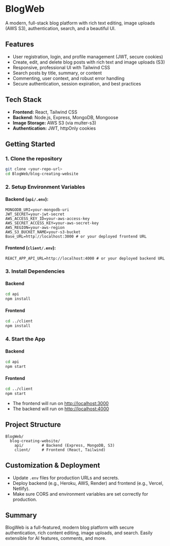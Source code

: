 # BlogWeb

A modern, full-stack blog platform with rich text editing, image uploads (AWS S3), authentication, search, and a beautiful UI.

## Features
- User registration, login, and profile management (JWT, secure cookies)
- Create, edit, and delete blog posts with rich text and image uploads (S3)
- Responsive, professional UI with Tailwind CSS
- Search posts by title, summary, or content
- Commenting, user context, and robust error handling
- Secure authentication, session expiration, and best practices

## Tech Stack
- **Frontend:** React, Tailwind CSS
- **Backend:** Node.js, Express, MongoDB, Mongoose
- **Image Storage:** AWS S3 (via multer-s3)
- **Authentication:** JWT, httpOnly cookies

## Getting Started

### 1. Clone the repository
```bash
git clone <your-repo-url>
cd BlogWeb/blog-creating-website
```

### 2. Setup Environment Variables

#### Backend (`api/.env`):
```
MONGODB_URI=your-mongodb-uri
JWT_SECRET=your-jwt-secret
AWS_ACCESS_KEY_ID=your-aws-access-key
AWS_SECRET_ACCESS_KEY=your-aws-secret-key
AWS_REGION=your-aws-region
AWS_S3_BUCKET_NAME=your-s3-bucket
Base_URL=http://localhost:3000 # or your deployed frontend URL
```

#### Frontend (`client/.env`):
```
REACT_APP_API_URL=http://localhost:4000 # or your deployed backend URL
```

### 3. Install Dependencies

#### Backend
```bash
cd api
npm install
```

#### Frontend
```bash
cd ../client
npm install
```

### 4. Start the App

#### Backend
```bash
cd api
npm start
```

#### Frontend
```bash
cd ../client
npm start
```

- The frontend will run on [http://localhost:3000](http://localhost:3000)
- The backend will run on [http://localhost:4000](http://localhost:4000)

## Project Structure
```
BlogWeb/
  blog-creating-website/
    api/        # Backend (Express, MongoDB, S3)
    client/     # Frontend (React, Tailwind)
```

## Customization & Deployment
- Update `.env` files for production URLs and secrets.
- Deploy backend (e.g., Heroku, AWS, Render) and frontend (e.g., Vercel, Netlify).
- Make sure CORS and environment variables are set correctly for production.

## Summary
BlogWeb is a full-featured, modern blog platform with secure authentication, rich content editing, image uploads, and search. Easily extensible for AI features, comments, and more. 